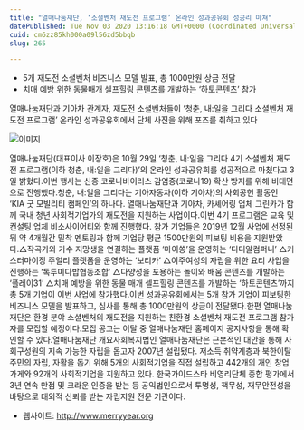 ```yaml
---
title: "열매나눔재단, ‘소셜벤처 재도전 프로그램’ 온라인 성과공유회 성공리 마쳐"
datePublished: Tue Nov 03 2020 13:16:18 GMT+0000 (Coordinated Universal Time)
cuid: cm6zz85kh000a09l56zd5bbqb
slug: 265

---
```



- 5개 재도전 소셜벤처 비즈니스 모델 발표, 총 1000만원 상금 전달
- 치매 예방 위한 동물매개 셀프힐링 콘텐츠를 개발하는 ‘하토콘텐츠’ 참가

열매나눔재단과 기아차 관계자, 재도전 소셜벤처들이 ‘청춘, 내:일을 그리다 소셜벤처 재도전 프로그램’ 온라인 성과공유회에서 단체 사진을 위해 포즈를 취하고 있다

![이미지](https://cdn.hashnode.com/res/hashnode/image/upload/v1739247785395/eb55d8bd-f2b8-49ee-b7d0-efd9cc9b0ba9.jpeg)

열매나눔재단(대표이사 이장호)은 10월 29일 ‘청춘, 내:일을 그리다 4기 소셜벤처 재도전 프로그램(이하 청춘, 내:일을 그리다)’의 온라인 성과공유회를 성공적으로 마쳤다고 3일 밝혔다.이번 행사는 신종 코로나바이러스 감염증(코로나19) 확산 방지를 위해 비대면으로 진행했다.청춘, 내:일을 그리다는 기아자동차(이하 기아차)의 사회공헌 활동인 ‘KIA 굿 모빌리티 캠페인’의 하나다. 열매나눔재단과 기아차, 카셰어링 업체 그린카가 함께 국내 청년 사회적기업가의 재도전을 지원하는 사업이다.이번 4기 프로그램은 교육 및 컨설팅 업체 비소사이어티와 함께 진행했다. 참가 기업들은 2019년 12월 사업에 선정된 뒤 약 4개월간 밀착 멘토링과 함께 기업당 평균 1500만원의 피보팅 비용을 지원받았다.△작곡가와 가수 지망생을 연결하는 플랫폼 ‘마이쏭’을 운영하는 ‘디디알컴퍼니’ △커스터마이징 주얼리 플랫폼을 운영하는 ‘보티카’ △이주여성의 자립을 위한 요리 사업을 진행하는 ‘톡투미다밥협동조합’ △다양성을 포용하는 놀이와 배움 콘텐츠를 개발하는 ‘플레이31’ △치매 예방을 위한 동물 매개 셀프힐링 콘텐츠를 개발하는 ‘하토콘텐츠’까지 총 5개 기업이 이번 사업에 참가했다.이번 성과공유회에서는 5개 참가 기업이 피보팅한 비즈니스 모델을 발표하고, 심사를 통해 총 1000만원의 상금이 전달됐다.한편 열매나눔재단은 환경 분야 소셜벤처의 재도전을 지원하는 친환경 소셜벤처 재도전 프로그램 참가자를 모집할 예정이다.모집 공고는 이달 중 열매나눔재단 홈페이지 공지사항을 통해 확인할 수 있다.열매나눔재단 개요사회복지법인 열매나눔재단은 근본적인 대안을 통해 사회구성원의 지속 가능한 자립을 돕고자 2007년 설립됐다. 저소득 취약계층과 북한이탈주민의 자립, 자활을 돕기 위해 5개의 사회적기업을 직접 설립하고 442개의 개인 창업 가게와 92개의 사회적기업을 지원하고 있다. 한국가이드스타 비영리단체 종합 평가에서 3년 연속 만점 및 크라운 인증을 받는 등 공익법인으로서 투명성, 책무성, 재무안전성을 바탕으로 대외적 신뢰를 받는 자립지원 전문 기관이다.

- 웹사이트: http://www.merryyear.org